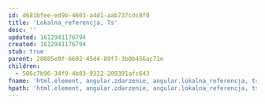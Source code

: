 ```yaml
---
id: d681bfee-ed9b-4603-a4d1-aab737cdc8f0
title: 'Lokalna_referencja, Ts'
desc: ''
updated: 1612941176794
created: 1612941176794
stub: true
parent: 28085e9f-6602-45d4-89f7-3b0b456ac71e
children:
  - 506c7b96-34f9-4b83-9322-289391afc643
fname: 'html.element, angular.zdarzenie, angular.lokalna_referencja, ts'
hpath: 'html.element, angular.zdarzenie, angular.lokalna_referencja, ts'
---
```



